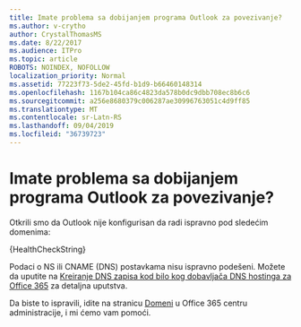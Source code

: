 ```yaml
---
title: Imate problema sa dobijanjem programa Outlook za povezivanje?
ms.author: v-crytho
author: CrystalThomasMS
ms.date: 8/22/2017
ms.audience: ITPro
ms.topic: article
ROBOTS: NOINDEX, NOFOLLOW
localization_priority: Normal
ms.assetid: 77223f73-5de2-45fd-b1d9-b66460148314
ms.openlocfilehash: 1167b104ca86c4823da578b0dc9dbb708ec8b6c6
ms.sourcegitcommit: a256e8680379c006287ae30996763051c4d9ff85
ms.translationtype: MT
ms.contentlocale: sr-Latn-RS
ms.lasthandoff: 09/04/2019
ms.locfileid: "36739723"
---
```

# <a name="having-issues-getting-outlook-to-connect"></a>Imate problema sa dobijanjem programa Outlook za povezivanje?

Otkrili smo da Outlook nije konfigurisan da radi ispravno pod sledećim domenima:
  
{HealthCheckString}
  
Podaci o NS ili CNAME (DNS) postavkama nisu ispravno podešeni. Možete da uputite na [Kreiranje DNS zapisa kod bilo kog dobavljača DNS hostinga za Office 365](https://docs.microsoft.com/office365/admin/get-help-with-domains/create-dns-records-at-any-dns-hosting-provider) za detaljna uputstva. 
  
Da biste to ispravili, idite na stranicu [Domeni](https://admin.microsoft.com/adminportal/home#/Domains) u Office 365 centru administracije, i mi ćemo vam pomoći. 

  

